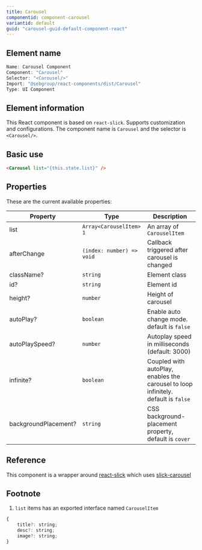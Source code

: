 ```yaml
---
title: Carousel
componentid: component-carousel
variantid: default
guid: "carousel-guid-default-component-react"
---
```


## Element name

```javascript
Name: Carousel Component
Component: "Carousel"
Selector: "<Carousel/>"
Import: "@sebgroup/react-components/dist/Carousel"
Type: UI Component
```

## Element information

This React component is based on `react-slick`. Supports customization and configurations. The component name is `Carousel` and the selector is `<Carousel/>`.

## Basic use

```html
<Carousel list="{this.state.list}" />
```

## Properties

These are the current available properties:

| Property             | Type                               | Description                                                                        |
| -------------------- | ---------------------------------- | ---------------------------------------------------------------------------------- |
| list                 | `Array<CarouselItem>` <sup>1</sup> | An array of `CarouselItem`                                                           |
| afterChange          | `(index: number) => void`          | Callback triggered after carousel is changed                                       |
| className?           | `string`                           | Element class                                                                      |
| id?                  | `string`                           | Element id                                                                         |
| height?              | `number`                           | Height of carousel                                                                 |
| autoPlay?            | `boolean`                          | Enable auto change mode. default is `false`                                        |
| autoPlaySpeed?       | `number`                           | Autoplay speed in milliseconds (default: 3000)                                     |
| infinite?            | `boolean`                          | Coupled with autoPlay, enables the carousel to loop infinitely. default is `false` |
| backgroundPlacement? | `string`                           | CSS background-placement property, default is `cover`                                  |

## Reference

This component is a wrapper around [react-slick](https://www.npmjs.com/package/react-slick) which uses [slick-carousel](https://www.npmjs.com/package/slick-carousel)

## Footnote

1. `list` items has an exported interface named `CarouselItem`

```javascript
{
    title?: string;
    desc?: string;
    image?: string;
}
```
